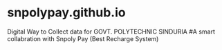 # snpolypay.github.io
Digital Way to Collect data for GOVT. POLYTECHNIC SINDURIA 
#A smart collabration with Snpoly Pay (Best Recharge System)
